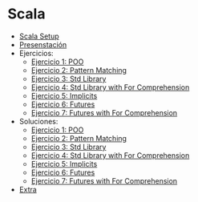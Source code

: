 # Scala

* [Scala Setup](./setup.md)
* [Presenstación](./scala_slides.pdf)
* Ejercicios:
	* [Ejercicio 1: POO](exercises/exercise-1/README.md)
	* [Ejercicio 2: Pattern Matching](exercises/exercise-2/README.md)
	* [Ejercicio 3: Std Library](exercises/exercise-3/README.md)
	* [Ejercicio 4: Std Library with For Comprehension](exercises/exercise-4/README.md)
	* [Ejercicio 5: Implicits](exercises/exercise-5/README.md)
	* [Ejercicio 6: Futures](exercises/exercise-6/README.md)
	* [Ejercicio 7: Futures with For Comprehension](exercises/exercise-7/README.md)
* Soluciones:
	* [Ejercicio 1: POO](solutions/exercise-1/README.md)
	* [Ejercicio 2: Pattern Matching](solutions/exercise-2/README.md)
	* [Ejercicio 3: Std Library](solutions/exercise-3/README.md)
	* [Ejercicio 4: Std Library with For Comprehension](solutions/exercise-4/README.md)
	* [Ejercicio 5: Implicits](solutions/exercise-5/README.md)
	* [Ejercicio 6: Futures](solutions/exercise-6/README.md)
	* [Ejercicio 7: Futures with For Comprehension](solutions/exercise-7/README.md)
* [Extra](./extra.md)
